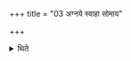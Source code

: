 +++
title = "03 अग्नये स्वाहा सोमाय"

+++

<details><summary>थिते</summary>

अग्नये स्वाहा सोमाय स्वाहेति पूर्वहोमान् ३
</details>
